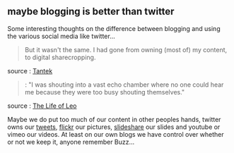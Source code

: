 <article><h2>maybe blogging is better than twitter</h2><p>Some interesting thoughts on the difference between blogging and using the various social media like twitter...</p><blockquote><p>But it wasn't the same. I had gone from owning (most of) my content, to digital sharecropping.</p></blockquote><p>source : <a href="http://tantek.com/2010/231/b1/bringing-back-the-blog">Tantek</a></p><blockquote><p>: "I was shouting into a vast echo chamber where no one could hear me because they were too busy shouting themselves."</p></blockquote><p>source : <a href="http://leoville.com/buzz-kill">The Life of Leo</a></p><p>Maybe we do put too much of our content in other peoples hands, twitter owns our <a href="http://twitter.com/wnas">tweets</a>, <a href="http://www.flickr.com/photos/wilfrednas/">flickr</a> our pictures, <a href="http://www.slideshare.net/wnas">slideshare</a> our slides and youtube or vimeo our videos. At least on our own blogs we have control over whether or not we keep it, anyone remember Buzz...</p></article>
